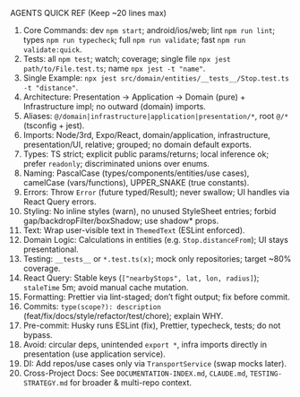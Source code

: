 AGENTS QUICK REF (Keep ~20 lines max)

1. Core Commands: dev `npm start`; android/ios/web; lint `npm run lint`; types `npm run typecheck`; full `npm run validate`; fast `npm run validate:quick`.
2. Tests: all `npm test`; watch; coverage; single file `npx jest path/to/File.test.ts`; name `npx jest -t "name"`.
3. Single Example: `npx jest src/domain/entities/__tests__/Stop.test.ts -t "distance"`.
4. Architecture: Presentation → Application → Domain (pure) + Infrastructure impl; no outward (domain) imports.
5. Aliases: `@/domain|infrastructure|application|presentation/*`, root `@/*` (tsconfig + jest).
6. Imports: Node/3rd, Expo/React, domain/application, infrastructure, presentation/UI, relative; grouped; no domain default exports.
7. Types: TS strict; explicit public params/returns; local inference ok; prefer `readonly`; discriminated unions over enums.
8. Naming: PascalCase (types/components/entities/use cases), camelCase (vars/functions), UPPER_SNAKE (true constants).
9. Errors: Throw `Error` (future typed/Result); never swallow; UI handles via React Query errors.
10. Styling: No inline styles (warn), no unused StyleSheet entries; forbid gap/backdropFilter/boxShadow; use shadow\* props.
11. Text: Wrap user-visible text in `ThemedText` (ESLint enforced).
12. Domain Logic: Calculations in entities (e.g. `Stop.distanceFrom`); UI stays presentational.
13. Testing: `__tests__` or `*.test.ts(x)`; mock only repositories; target ~80% coverage.
14. React Query: Stable keys (`["nearbyStops", lat, lon, radius]`); `staleTime` 5m; avoid manual cache mutation.
15. Formatting: Prettier via lint-staged; don’t fight output; fix before commit.
16. Commits: `type(scope?): description` (feat/fix/docs/style/refactor/test/chore); explain WHY.
17. Pre-commit: Husky runs ESLint (fix), Prettier, typecheck, tests; do not bypass.
18. Avoid: circular deps, unintended `export *`, infra imports directly in presentation (use application service).
19. DI: Add repos/use cases only via `TransportService` (swap mocks later).
20. Cross-Project Docs: See `DOCUMENTATION-INDEX.md`, `CLAUDE.md`, `TESTING-STRATEGY.md` for broader & multi-repo context.
